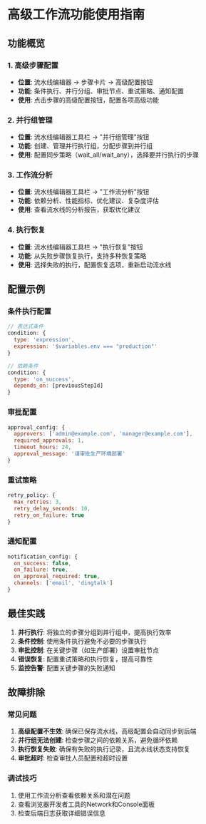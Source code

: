 
# 高级工作流功能使用指南

## 功能概览

### 1. 高级步骤配置
- **位置**: 流水线编辑器 → 步骤卡片 → 高级配置按钮
- **功能**: 条件执行、并行分组、审批节点、重试策略、通知配置
- **使用**: 点击步骤的高级配置按钮，配置各项高级功能

### 2. 并行组管理
- **位置**: 流水线编辑器工具栏 → "并行组管理"按钮
- **功能**: 创建、管理并行执行组，分配步骤到并行组
- **使用**: 配置同步策略（wait_all/wait_any），选择要并行执行的步骤

### 3. 工作流分析
- **位置**: 流水线编辑器工具栏 → "工作流分析"按钮  
- **功能**: 依赖分析、性能指标、优化建议、复杂度评估
- **使用**: 查看流水线的分析报告，获取优化建议

### 4. 执行恢复
- **位置**: 流水线编辑器工具栏 → "执行恢复"按钮
- **功能**: 从失败步骤恢复执行，支持多种恢复策略
- **使用**: 选择失败的执行，配置恢复选项，重新启动流水线

## 配置示例

### 条件执行配置
```javascript
// 表达式条件
condition: {
  type: 'expression',
  expression: '$variables.env === "production"'
}

// 依赖条件
condition: {
  type: 'on_success', 
  depends_on: [previousStepId]
}
```

### 审批配置
```javascript
approval_config: {
  approvers: ['admin@example.com', 'manager@example.com'],
  required_approvals: 1,
  timeout_hours: 24,
  approval_message: '请审批生产环境部署'
}
```

### 重试策略
```javascript
retry_policy: {
  max_retries: 3,
  retry_delay_seconds: 10,
  retry_on_failure: true
}
```

### 通知配置
```javascript
notification_config: {
  on_success: false,
  on_failure: true,
  on_approval_required: true,
  channels: ['email', 'dingtalk']
}
```

## 最佳实践

1. **并行执行**: 将独立的步骤分组到并行组中，提高执行效率
2. **条件控制**: 使用条件执行避免不必要的步骤执行
3. **审批控制**: 在关键步骤（如生产部署）设置审批节点
4. **错误恢复**: 配置重试策略和执行恢复，提高可靠性
5. **监控告警**: 配置关键步骤的失败通知

## 故障排除

### 常见问题
1. **高级配置不生效**: 确保已保存流水线，高级配置会自动同步到后端
2. **并行组无法创建**: 检查步骤之间的依赖关系，避免循环依赖
3. **执行恢复失败**: 确保有失败的执行记录，且流水线状态支持恢复
4. **审批超时**: 检查审批人员配置和超时设置

### 调试技巧
1. 使用工作流分析查看依赖关系和潜在问题
2. 查看浏览器开发者工具的Network和Console面板
3. 检查后端日志获取详细错误信息

